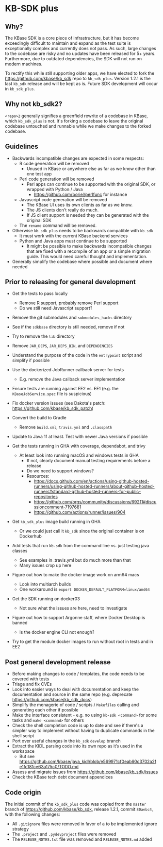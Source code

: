 # KB-SDK plus

## Why?

The KBase SDK is a core piece of infrastructure, but it has become exceedingly difficult to
maintain and expand as the test suite is exceptionally complex and currently does not pass.
As such, large changes to the codebase are risky and no updates have been released for 5+ years.
Furthermore, due to outdated dependencies, the SDK will not run on modern machines.

To rectify this while still supporting older apps, we have elected to fork the
https://github.com/kbase/kb_sdk repo to `kb_sdk_plus`. Version 1.2.1 is the last `kb_sdk`
release and will be kept as is. Future SDK development will occur in `kb_sdk_plus`.

## Why not kb_sdk2?

`<repo>2` generally signifies a greenfield rewrite of a codebase in KBase,
which `kb_sdk_plus` is not. It's forking a codebase to leave the original codebase untouched
and runnable while we make changes to the forked codebase.

## Guidelines

* Backwards incompatible changes are expected in some respects:
  * R code generation will be removed
    * Unused in KBase or anywhere else as far as we know other than one test app
  * Perl code generation will be removed
    * Perl apps can continue to be supported with the original SDK, or wrapped with
      Python / Java
      * https://github.com/boriel/perlfunc for instance
  * Javascript code generation will be removed
     * The KBase UI uses its own clients as far as we know.
     * The JS clients don't really do much.
     * If JS client support is needed they can be generated with the original SDK
  * The `rename` command will be removed.
* Otherwise `kb_sdk_plus` needs to be backwards compatible with `kb_sdk`
  * It must work with the current KBase backend services
  * Python and Java apps must continue to be supported
    * It might be possible to make backwards incompatible changes that are fixed
      with a recompile of an app or a simple migration guide.
      This would need careful thought and implementation.
* Generally simplify the codebase where possible and document where needed
      
## Prior to releasing for general development

* Get the tests to pass locally
  * Remove R support, probably remove Perl support
  * Do we still need Javascript support?
* Remove the git submodules and `submodules_hacks` directory
* See if the `sdkbase` directory is still needed, remove if not
* Try to remove the `lib` directory
* Remove `JAR_DEPS`, `JAR_DEPS_BIN`, and `DEPENDENCIES`
* Understand the purpose of the code in the `entrypoint` script and simplify if possible
* Use the dockerized JobRunner callback server for tests
  * E.g. remove the Java callback server implementation
* Ensure tests are running against EE2 vs. EE1 (e.g. the `KBaseJobService.spec`
  file is suspicious)
* Fix docker version issues (see Dakota's patch: https://github.com/kbase/kb_sdk_patch)
* Convert the build to Gradle
  * Remove `build.xml`, `travis.yml` and `.classpath`
* Update to Java 11 at least. Test with newer Java versions if possible
* Get the tests running in GHA with coverage, dependabot, and trivy
  * At least look into running macOS and windows tests in GHA
    * If not, clearly document manual testing requirements before a release
    * Do we need to support windows?
    * Resources:
      * https://docs.github.com/en/actions/using-github-hosted-runners/using-github-hosted-runners/about-github-hosted-runners#standard-github-hosted-runners-for-public-repositories
      * https://github.com/orgs/community/discussions/69211#discussioncomment-7197681
      * https://github.com/actions/runner/issues/904
      
* Get `kb_sdk_plus` image build running in GHA
  * Or we could just call it `kb_sdk` since the original container is on Dockerhub
* Add tests that run `kb-sdk` from the command line vs. just testing java classes
  * See examples in .travis.yml but do much more than that
  * Many issues crop up here
* Figure out how to make the docker image work on arm64 macs
  * Look into multiarch builds
  * One workaround is `export DOCKER_DEFAULT_PLATFORM=linux/amd64`
* Get the SDK running on docker03
  * Not sure what the issues are here, need to investigate
* Figure out how to support Argonne staff, where Docker Desktop is banned
  * Is the docker engine CLI not enough?
* Try to get the module docker images to run without root in tests and in EE2

## Post general development release

* Before making changes to code / templates, the code needs to be covered with tests
* Triage and fix CVEs
* Look into easier ways to deal with documentation and keep the documentation and source in
  the same repo (e.g. deprecate https://github.com/kbase/kb_sdk_docs)
* Simplify the menagerie of code / scripts / `Makefiles` calling and generating each other
  if possible
* Make the interface consistent - e.g. no using `kb-sdk <command>` for some tasks
  and `make <command>` for others
* Check the shell completion code is up to date and see if there's a simpler way to implement
  without having to duplicate commands in the shell script
* Port over useful changes in the `kb_sdk` `develop` branch
* Extract the KIDL parsing code into its own repo as it’s used in the workspace
  * But see https://github.com/kbase/java_kidl/blob/e569971cf0eab60c3702a2fe1fc181ce63a175c0/TODO.md
* Assess and migrate issues from https://github.com/kbase/kb_sdk/issues
* Check the KBase tech debt document appendices

## Code origin

The initial commit of the `kb_sdk_plus` code was copied from the `master` branch of
https://github.com/kbase/kb_sdk, release 1.2.1, commit `80aebc4`, with the following changes:

* All `.gitignore` files were removed in favor of a to be implemented ignore strategy
* The `.project` and `.pydevproject` files were removed
* The `RELEASE_NOTES.txt` file was removed and `RELEASE_NOTES.md` added
